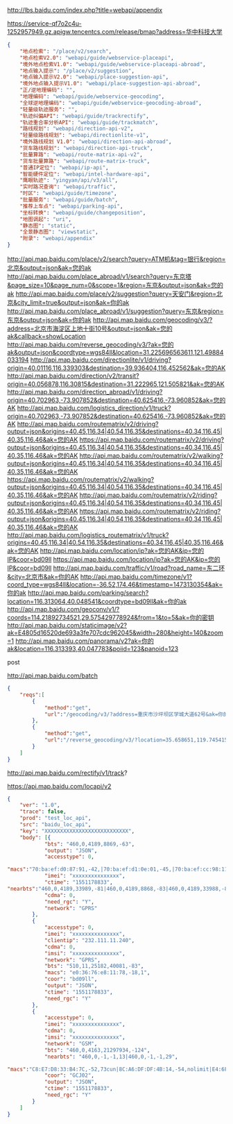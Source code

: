 http://lbs.baidu.com/index.php?title=webapi/appendix


https://service-qf7o2c4u-1252957949.gz.apigw.tencentcs.com/release/bmap?address=华中科技大学





```json
{
	"地点检索": "/place/v2/search",
	"地点检索V2.0": "webapi/guide/webservice-placeapi",
	"境外地点检索V1.0": "webapi/guide/webservice-placeapi-abroad",
	"地点输入提示": "/place/v2/suggestion",
	"地点输入提示V2.0": "webapi/place-suggestion-api",
	"境外地点输入提示V1.0": "webapi/place-suggestion-api-abroad",
	"正/逆地理编码": "",
	"地理编码": "webapi/guide/webservice-geocoding",
	"全球逆地理编码": "webapi/guide/webservice-geocoding-abroad",
	"轻量级轨迹服务": "",
	"轨迹纠偏API": "webapi/guide/trackrectify",
	"轨迹重合率分析API": "webapi/guide/trackmatch",
	"路线规划": "webapi/direction-api-v2",
	"轻量级路线规划": "webapi/directionlite-v1",
	"境外路线规划 V1.0": "webapi/direction-api-abroad",
	"货车路线规划": "webapi/direction-api-truck",
	"批量算路": "webapi/route-matrix-api-v2",
	"货车批量算路": "webapi/route-matrix-truck",
	"普通IP定位": "webapi/ip-api",
	"智能硬件定位": "webapi/intel-hardware-api",
	"鹰眼轨迹": "yingyan/api/v3/all",
	"实时路况查询": "webapi/traffic",
	"时区": "webapi/guide/timezone",
	"批量服务": "webapi/guide/batch",
	"推荐上车点": "webapi/parking-api",
	"坐标转换": "webapi/guide/changeposition",
	"地图调起": "uri",
	"静态图": "static",
	"全景静态图": "viewstatic",
	"附录": "webapi/appendix"
}

```

http://api.map.baidu.com/place/v2/search?query=ATM机&tag=银行&region=北京&output=json&ak=您的ak
http://api.map.baidu.com/place_abroad/v1/search?query=东京塔&page_size=10&page_num=0&scope=1&region=东京&output=json&ak=您的ak
http://api.map.baidu.com/place/v2/suggestion?query=天安门&region=北京&city_limit=true&output=json&ak=你的ak
http://api.map.baidu.com/place_abroad/v1/suggestion?query=东京&region=东京&output=json&ak=你的ak
http://api.map.baidu.com/geocoding/v3/?address=北京市海淀区上地十街10号&output=json&ak=您的ak&callback=showLocation
http://api.map.baidu.com/reverse_geocoding/v3/?ak=您的ak&output=json&coordtype=wgs84ll&location=31.225696563611,121.49884033194
http://api.map.baidu.com/directionlite/v1/driving?origin=40.01116,116.339303&destination=39.936404,116.452562&ak=您的AK
http://api.map.baidu.com/direction/v2/transit?origin=40.056878,116.30815&destination=31.222965,121.505821&ak=您的AK
http://api.map.baidu.com/direction_abroad/v1/driving?origin=40.702963,-73.907852&destination=40.625416,-73.960852&ak=您的AK
http://api.map.baidu.com/logistics_direction/v1/truck?origin=40.702963,-73.907852&destination=40.625416,-73.960852&ak=您的AK
http://api.map.baidu.com/routematrix/v2/driving?output=json&origins=40.45,116.34|40.54,116.35&destinations=40.34,116.45|40.35,116.46&ak=您的AK
https://api.map.baidu.com/routematrix/v2/driving?output=json&origins=40.45,116.34|40.54,116.35&destinations=40.34,116.45|40.35,116.46&ak=您的AK 
http://api.map.baidu.com/routematrix/v2/walking?output=json&origins=40.45,116.34|40.54,116.35&destinations=40.34,116.45|40.35,116.46&ak=您的AK
https://api.map.baidu.com/routematrix/v2/walking?output=json&origins=40.45,116.34|40.54,116.35&destinations=40.34,116.45|40.35,116.46&ak=您的AK
http://api.map.baidu.com/routematrix/v2/riding?output=json&origins=40.45,116.34|40.54,116.35&destinations=40.34,116.45|40.35,116.46&ak=您的AK
https://api.map.baidu.com/routematrix/v2/riding?output=json&origins=40.45,116.34|40.54,116.35&destinations=40.34,116.45|40.35,116.46&ak=您的AK
http://api.map.baidu.com/logistics_routematrix/v1/truck?origins=40.45,116.34|40.54,116.35&destinations=40.34,116.45|40.35,116.46&ak=您的AK
http://api.map.baidu.com/location/ip?ak=您的AK&ip=您的IP&coor=bd09ll
https://api.map.baidu.com/location/ip?ak=您的AK&ip=您的IP&coor=bd09ll
http://api.map.baidu.com/traffic/v1/road?road_name=东二环&city=北京市&ak=你的AK
http://api.map.baidu.com/timezone/v1?coord_type=wgs84ll&location=-36.52,174.46&timestamp=1473130354&ak=你的ak
http://api.map.baidu.com/parking/search?location=116.313064,40.048541&coordtype=bd09ll&ak=你的ak
http://api.map.baidu.com/geoconv/v1/?coords=114.21892734521,29.575429778924&from=1&to=5&ak=你的密钥
http://api.map.baidu.com/staticimage/v2?ak=E4805d16520de693a3fe707cdc962045&width=280&height=140&zoom=1
http://api.map.baidu.com/panorama/v2?ak=你的ak&location=116.313393,40.047783&poiid=123&panoid=123



post

http://api.map.baidu.com/batch


```json
{
    "reqs":[
        {
            "method":"get",
            "url":"/geocoding/v3/?address=重庆市沙坪坝区学城大道62号&ak=你的ak&output=json"
        },
        {
            "method":"get",
            "url":"/reverse_geocoding/v3/?location=35.658651,119.745415&output=json&entensions_poi=0&ak=你的ak"
        }
    ]
}

```


http://api.map.baidu.com/rectify/v1/track?


https://api.map.baidu.com/locapi/v2 
```json
{
	"ver": "1.0",
	"trace": false,
	"prod": "test_loc_api",
	"src": "baidu_loc_api",
    "key": "XXXXXXXXXXXXXXXXXXXXXXXXXXX",
	"body": [{
			"bts": "460,0,4189,8869,-63",
			"output": "JSON",
			"accesstype": 0,			           

"macs":"70:ba:ef:d0:87:91,-42,|70:ba:ef:d1:0e:01,-45,|70:ba:ef:cc:98:11,-56,|dc:fe:18:c9:94:ce,-87,|58:60:5f:68:d8:30,-89,|94:d9:b3:cf:a2:db,-91,|30:fc:68:ac:c6:ae,-91,|c8:3a:35:32:48:c8,-94,",
			"imei": "xxxxxxxxxxxxxxx",
			"ctime": "1551178833",			
"nearbts":"460,0,4189,33989,-81|460,0,4189,8868,-83|460,0,4189,33988,-84|460,0,4189,239,-86|460,0,4189,32659,-98|460,0,4189,8867,-99",
			"cdma": 0,
			"need_rgc": "Y",
			"network": "GPRS"
		},
		{
			"accesstype": 0,
			"imei": "xxxxxxxxxxxxxxx",
			"clientip": "232.111.11.240",
			"cdma": 0,
			"imsi": "xxxxxxxxxxxxxxx",
			"network": "GPRS",
			"bts": "510,11,25182,40081,-83",
			"macs": "e0:36:76:e8:11:78,-18,1",
			"coor": "bd09ll",
			"output": "JSON",
			"ctime": "1551178833",
			"need_rgc": "Y"
		},
		{
			"accesstype": 0,
			"imei": "xxxxxxxxxxxxxxx",
			"cdma": 0,
			"imsi": "xxxxxxxxxxxxxxx",
			"network": "GSM",
			"bts": "460,0,4163,21297934,-124",
			"nearbts": "460,0,-1,-1,13|460,0,-1,-1,29",

"macs":"C8:E7:D8:33:B4:7C,-52,73cun|8C:A6:DF:DF:4B:14,-54,nolimit|E4:6F:13:CC:15:41,-57,weizhiweikeyong|E4:6F:13:CC:15:40,-64,WZWIT|66:14:4B:55:C8:48,-69,CMCC|54:B1:21:A6:81:D5,-73,HUAWEI-E5573-81D5|02:6B:E7:92:B1:73,-76,VANS|20:F4:1B:B6:9F:46,-78,ydnc",
			"coor": "GCJ02",
			"output": "JSON",
			"ctime": "1551178833",
			"need_rgc": "Y"
		}
	]
}


```
